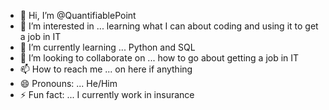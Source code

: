 - 👋 Hi, I’m @QuantifiablePoint
- 👀 I’m interested in ... learning what I can about coding and using it to get a job in IT
- 🌱 I’m currently learning ... Python and SQL
- 💞️ I’m looking to collaborate on ... how to go about getting a job in IT
- 📫 How to reach me ... on here if anything
- 😄 Pronouns: ... He/Him
- ⚡ Fun fact: ... I currently work in insurance

<!---
QuantifiablePoint/QuantifiablePoint is a ✨ special ✨ repository because its `README.md` (this file) appears on your GitHub profile.
You can click the Preview link to take a look at your changes.
--->
